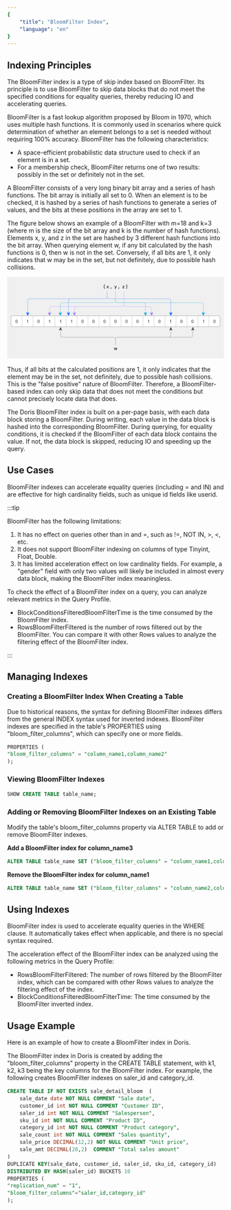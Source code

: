 ```yaml
---
{
    "title": "BloomFilter Index",
    "language": "en"
}
---
```


## Indexing Principles

The BloomFilter index is a type of skip index based on BloomFilter. Its principle is to use BloomFilter to skip data blocks that do not meet the specified conditions for equality queries, thereby reducing IO and accelerating queries.

BloomFilter is a fast lookup algorithm proposed by Bloom in 1970, which uses multiple hash functions. It is commonly used in scenarios where quick determination of whether an element belongs to a set is needed without requiring 100% accuracy. BloomFilter has the following characteristics:

- A space-efficient probabilistic data structure used to check if an element is in a set.
- For a membership check, BloomFilter returns one of two results: possibly in the set or definitely not in the set.

A BloomFilter consists of a very long binary bit array and a series of hash functions. The bit array is initially all set to 0. When an element is to be checked, it is hashed by a series of hash functions to generate a series of values, and the bits at these positions in the array are set to 1.

The figure below shows an example of a BloomFilter with m=18 and k=3 (where m is the size of the bit array and k is the number of hash functions). Elements x, y, and z in the set are hashed by 3 different hash functions into the bit array. When querying element w, if any bit calculated by the hash functions is 0, then w is not in the set. Conversely, if all bits are 1, it only indicates that w may be in the set, but not definitely, due to possible hash collisions.

![Bloom_filter.svg](/images/Bloom_filter.svg.png)

Thus, if all bits at the calculated positions are 1, it only indicates that the element may be in the set, not definitely, due to possible hash collisions. This is the "false positive" nature of BloomFilter. Therefore, a BloomFilter-based index can only skip data that does not meet the conditions but cannot precisely locate data that does.

The Doris BloomFilter index is built on a per-page basis, with each data block storing a BloomFilter. During writing, each value in the data block is hashed into the corresponding BloomFilter. During querying, for equality conditions, it is checked if the BloomFilter of each data block contains the value. If not, the data block is skipped, reducing IO and speeding up the query.

## Use Cases

BloomFilter indexes can accelerate equality queries (including = and IN) and are effective for high cardinality fields, such as unique id fields like userid.

:::tip

BloomFilter has the following limitations:

1. It has no effect on queries other than in and =, such as !=, NOT IN, >, <, etc.
2. It does not support BloomFilter indexing on columns of type Tinyint, Float, Double.
3. It has limited acceleration effect on low cardinality fields. For example, a "gender" field with only two values will likely be included in almost every data block, making the BloomFilter index meaningless.

To check the effect of a BloomFilter index on a query, you can analyze relevant metrics in the Query Profile.

- BlockConditionsFilteredBloomFilterTime is the time consumed by the BloomFilter index.
- RowsBloomFilterFiltered is the number of rows filtered out by the BloomFilter. You can compare it with other Rows values to analyze the filtering effect of the BloomFilter index.

:::

## Managing Indexes

### Creating a BloomFilter Index When Creating a Table

Due to historical reasons, the syntax for defining BloomFilter indexes differs from the general INDEX syntax used for inverted indexes. BloomFilter indexes are specified in the table's PROPERTIES using "bloom_filter_columns", which can specify one or more fields.

```sql
PROPERTIES (
"bloom_filter_columns" = "column_name1,column_name2"
);
```

### Viewing BloomFilter Indexes

```sql
SHOW CREATE TABLE table_name;
```

### Adding or Removing BloomFilter Indexes on an Existing Table

Modify the table's bloom_filter_columns property via ALTER TABLE to add or remove BloomFilter indexes.

**Add a BloomFilter index for column_name3**

```sql
ALTER TABLE table_name SET ("bloom_filter_columns" = "column_name1,column_name2,column_name3");
```

**Remove the BloomFilter index for column_name1**

```sql
ALTER TABLE table_name SET ("bloom_filter_columns" = "column_name2,column_name3");
```

## Using Indexes

BloomFilter index is used to accelerate equality queries in the WHERE clause. It automatically takes effect when applicable, and there is no special syntax required.

The acceleration effect of the BloomFilter index can be analyzed using the following metrics in the Query Profile:
- RowsBloomFilterFiltered: The number of rows filtered by the BloomFilter index, which can be compared with other Rows values to analyze the filtering effect of the index.
- BlockConditionsFilteredBloomFilterTime: The time consumed by the BloomFilter inverted index.

## Usage Example

Here is an example of how to create a BloomFilter index in Doris.

The BloomFilter index in Doris is created by adding the "bloom_filter_columns" property in the CREATE TABLE statement, with k1, k2, k3 being the key columns for the BloomFilter index. For example, the following creates BloomFilter indexes on saler_id and category_id.

```sql
CREATE TABLE IF NOT EXISTS sale_detail_bloom  (
    sale_date date NOT NULL COMMENT "Sale date",
    customer_id int NOT NULL COMMENT "Customer ID",
    saler_id int NOT NULL COMMENT "Salesperson",
    sku_id int NOT NULL COMMENT "Product ID",
    category_id int NOT NULL COMMENT "Product category",
    sale_count int NOT NULL COMMENT "Sales quantity",
    sale_price DECIMAL(12,2) NOT NULL COMMENT "Unit price",
    sale_amt DECIMAL(20,2)  COMMENT "Total sales amount"
)
DUPLICATE KEY(sale_date, customer_id, saler_id, sku_id, category_id)
DISTRIBUTED BY HASH(saler_id) BUCKETS 10
PROPERTIES (
"replication_num" = "1",
"bloom_filter_columns"="saler_id,category_id"
);
```
